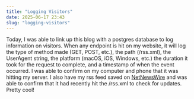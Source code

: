 ```yaml
---
title: "Logging Visitors"
date: 2025-06-17 23:43
slug: "logging-visitors"
---
```


Today, I was able to link up this blog with a postgres database to log
information on visitors. When any endpoint is hit on my website, it will log the
type of method made (GET, POST, etc.), the path (/rss.xml), the UserAgent string,
the platform (macOS, iOS, Windows, etc.) the duration it took for the request to
complete, and a timestamp of when the event occurred. I was able to confirm on
my computer and phone that it was hitting my server. I also have my rss feed
saved on [NetNewsWire](https://netnewswire.com) and was able to confirm that it
had recently hit the /rss.xml to check for updates. Pretty cool!
